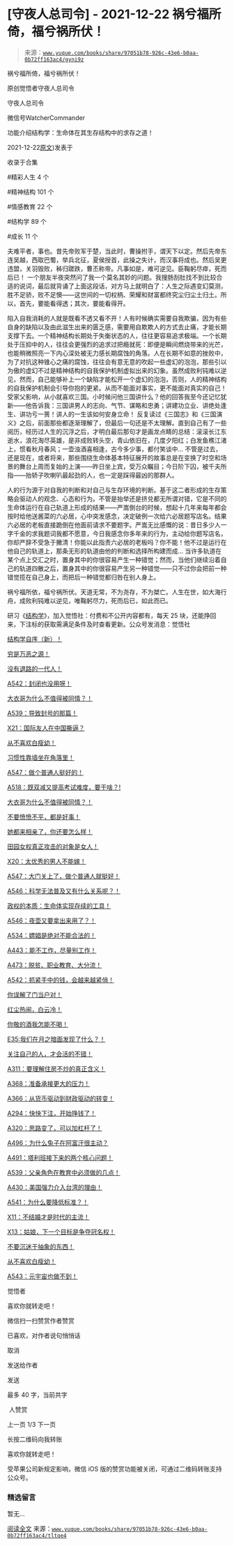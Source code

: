# [守夜人总司令] - 2021-12-22 祸兮福所倚，福兮祸所伏！

> 来源：[`www.yuque.com/books/share/97051b78-926c-43e6-b0aa-0b72ff163ac4/gyni9z`](https://www.yuque.com/books/share/97051b78-926c-43e6-b0aa-0b72ff163ac4/gyni9z)



祸兮福所倚，福兮祸所伏！ 

原创觉悟者守夜人总司令 

守夜人总司令 

微信号WatcherCommander 

功能介绍结构学：生命体在其生存结构中的求存之道！ 

2021-12-22[原文](https://mp.weixin.qq.com/s?__biz=MzAxNDk1NjI2Mw==&mid=2247487672&idx=1&sn=f34f8948e03154f5136b69141e4b6027&chksm=9b8a3330acfdba2631e99b876b6dc96630767ed74ff78f1627186140e0161913c1201cabe1b9#rd))发表于 

收录于合集 

#精彩人生 4 个 

#精神结构 101 个 

#情感教育 22 个 

#结构学 89 个 

#成长 11 个 

夫难平者，事也。昔先帝败军于楚，当此时，曹操拊手，谓天下以定。然后先帝东连吴越，西取巴蜀，举兵北征，夏侯授首，此操之失计，而汉事将成也。然后吴更违盟，关羽毁败，秭归蹉跌，曹丕称帝。凡事如是，难可逆见。臣鞠躬尽瘁，死而后已！ 一个朋友半夜突然问了我一个莫名其妙的问题。我搜肠刮肚找不到比较合适的说词，最后就背诵了上面这段话，对方马上就明白了：人生之际遇变幻莫测，胜不足骄，败不足懊——这世间的一切权柄、荣耀和财富都终究尘归尘土归土。所以，首先，要能看得透；其次，要能看得开。 

陷入自我消耗的人就是既看不透又看不开！人有时候确实需要自我欺骗，因为有些自身的缺陷以及由此滋生出来的匮乏感，需要用自欺欺人的方式去止痛，才能长期支撑下去。一个精神结构长期处于失衡状态的人，往往更容易追求极端。一个长期处于压抑中的人，往往会更强烈的追求过把瘾就死：即便是瞬间燃烧带来的光芒，也能稍微照亮一下内心深处被无力感长期腐蚀的角落。人在长期不如意的挫败中，为了对抗这种锥心之痛的腐蚀，往往会有意无意的吹起一些虚幻的泡泡，那些引以为傲的虚幻不过是精神结构的自我保护机制虚拟出来的幻象。虽然成败利钝难以逆见，然而，自己能够补上一个缺陷才能松开一个虚幻的泡泡，否则，人的精神结构的自我保护机制会引导你抱的更紧。从而不能面对事实，更不能面对真实的自己！ 受家父影响，从小就喜欢三国。小时候问他三国讲什么？他的回答我至今还记忆犹新——他告诉我：三国讲男人的志向、气节、谋略和忠勇；讲建功立业、讲绝处逢生、讲功亏一篑！讲人的一生该如何安身立命！ 反复读过《三国志》和《三国演义》之后，前面那些都逐渐理解了，但最后一句还是不太理解。直到自己有了一些阅历，经历过人生的沉浮之后，才明白最后那句才是画龙点睛的总结：滚滚长江东逝水，浪花淘尽英雄，是非成败转头空，青山依旧在，几度夕阳红；白发鱼樵江渚上，惯看秋月春风；一壶浊酒喜相逢，古今多少事，都付笑谈中… 不管是过去，还是现在，或者将来，那些围绕生命体基本特征展开的故事总是在变换了时空和场景的舞台上周而复始的上演——昨日坐上宾，受万众瞩目；今日阶下囚，被千夫所指——抬轿子吹喇叭最起劲的人，也一定是踩得最凶的那群人。 

人的行为源于对自我的判断和对自己与生存环境的判断。基于这二者形成的生存策略会驱动人的观念、心态和行为。不管是抬举还是挤兑都无所谓对错，它是不同的生命体运行在自己轨道上形成的结果——严嵩倒台的时候，想起十几年来每年都会按时给他送酱菜的六必居，心中突发感念，决定破例一次给六必居题写店名。结果六必居的老板直接跪倒在他面前请求不要题字。严嵩无比感慨的说：昔日多少人一字千金的求我题词我都不愿意，今日我感念你多年来的行为，主动给你题写店名，你却严辞不受急于撇清！你能以此指责六必居的老板吗？你不能！他不过是运行在他自己的轨道上，那条无形的轨道由他的判断和选择所构建而成… 当许多轨道在某个点上交汇之时，置身其中的你很容易产生一种错觉；然而，当他们继续沿着自己的轨道四散之后，置身其中的你很容易产生另一种错觉——只不过你会把前一种错觉揽在自己身上，而把后一种错觉都归咎在别人身上。 

祸兮福所依，福兮祸所伏。天道无常，不为尧存，不为桀亡。人生在世，如大海行舟，成败利钝难以逆见，唯鞠躬尽力，死而后已，如此而已。 

研习《[结构学](https://mp.weixin.qq.com/mp/appmsgalbum?action=getalbum&album_id=1318317199878225920&__biz=MzAxNDk1NjI2Mw==#wechat_redirect)》，加入觉悟社：付费和不公开内容都有，每天 25 块，还能挣回来，下注标的获取需满足条件及时查看更新。公众号发消息：觉悟社  



[结构学自序（新）！](http://mp.weixin.qq.com/s?__biz=MzIzMDYwOTM0Mg==&mid=2247485283&idx=1&sn=aa2b8554b8e5040f8f959636feaa06a3&chksm=e8b19fb2dfc616a430aa381b8da0815311244e694a69809cd92d0602ac34cfe5f1f419b3745e&scene=21#wechat_redirect) 

[穷是万恶之源！](http://mp.weixin.qq.com/s?__biz=MzAxNDk1NjI2Mw==&mid=2247483823&idx=1&sn=e54ebe9891b302dc0bf1815c76ccf8b7&chksm=9b8a2227acfdab31a05e273addd9159d4b8263d58d3c58bf214841c8189157519719c3427306&scene=21#wechat_redirect) 

[没有退路的一代人！](http://mp.weixin.qq.com/s?__biz=MzAxNDk1NjI2Mw==&mid=2247486533&idx=1&sn=a0d5cce0656aad467148e0642eb85a00&chksm=9b8a2fcdacfda6db79857186e953a089baf1fb678b2b071cf101c5a26e7fb9768474c94243ca&scene=21#wechat_redirect) 

[A542：封闭也没用呀！](http://mp.weixin.qq.com/s?__biz=MzAxNDk1NjI2Mw==&mid=2247487620&idx=1&sn=8e1353152e650b72e735ceb1b2f2dd1d&chksm=9b8a330cacfdba1a31a1d6271bd8cf08701ca1a18406d2605bc48404fe9ca2f4fa78d5501bc7&scene=21#wechat_redirect) 

[大衣哥为什么不值得被同情？！](http://mp.weixin.qq.com/s?__biz=MzIzMDYwOTM0Mg==&mid=2247486778&idx=1&sn=dadc2e8dcf837ccdd6f1f4da8c67eae4&chksm=e8b195ebdfc61cfdc1ff3bbdfed028f36c5a217890384aaa890618664158799a8d6c30132cb8&scene=21#wechat_redirect) 

[A539：导致封号的那篇！](http://mp.weixin.qq.com/s?__biz=MzIzMDYwOTM0Mg==&mid=2247486752&idx=1&sn=3a967e3288db5b7d924e36914086e534&chksm=e8b195f1dfc61ce7c971386eb678d7da286167d0f52fdd51989049844b0a550cc58e00552d2e&scene=21#wechat_redirect) 

[X21：国际友人在中国撕逼？](http://mp.weixin.qq.com/s?__biz=MzAxNDk1NjI2Mw==&mid=2247487666&idx=1&sn=433b7a0997c277c09f3605796de5551e&chksm=9b8a333aacfdba2c584b5a5d0dacbd731be4e8789e0f949f8b2ea15507f108b465eb9e3ceafb&scene=21#wechat_redirect) 

[从不喜欢白瘦幼！](http://mp.weixin.qq.com/s?__biz=MzAxNDk1NjI2Mw==&mid=2247487612&idx=1&sn=0e185f9ece207fb397565812fd6bcd9e&chksm=9b8a33f4acfdbae2477b51f9ce494aaf36bb779f8911e41cdde6f96c71a3b2d708feaa1d4d18&scene=21#wechat_redirect) 

[习惯性靠墙坐在角落里！](http://mp.weixin.qq.com/s?__biz=MzAxNDk1NjI2Mw==&mid=2247487609&idx=1&sn=08068cfce108617e4a41d0c813ce131d&chksm=9b8a33f1acfdbae7a578b59c045f6336afe6ed1f2fcd7a0b38c0279078002f04767e391f4f18&scene=21#wechat_redirect) 

[A547：做个普通人挺好的！](http://mp.weixin.qq.com/s?__biz=MzAxNDk1NjI2Mw==&mid=2247487656&idx=1&sn=829631501f55233a5505d61fe990c731&chksm=9b8a3320acfdba360477b5f1e528c337ed849efb0a22e1579aa994b4b97916b09033124f68c1&scene=21#wechat_redirect) 

[A518：既双减又提高考试难度，要干啥？!](http://mp.weixin.qq.com/s?__biz=MzIzMDYwOTM0Mg==&mid=2247486528&idx=1&sn=837ef39e3c0b47ac84d5096690555ae7&chksm=e8b19491dfc61d87292daf575c1e7c95b3f0543f313b65c7ad4ab369603833704304ec7451d7&scene=21#wechat_redirect) 

[大衣哥为什么不值得被同情？！](http://mp.weixin.qq.com/s?__biz=MzAxNDk1NjI2Mw==&mid=2247487598&idx=1&sn=96df866800e5e546b2e945af60227ed4&chksm=9b8a33e6acfdbaf061f8713492ddd97b05e91e9bd566c4aa7d5e4f58b4395346513ec9f12eec&scene=21#wechat_redirect) 

[不要愤愤不平，都是好事！](http://mp.weixin.qq.com/s?__biz=MzAxNDk1NjI2Mw==&mid=2247487130&idx=1&sn=b21138d85455f5692aaf039038c78342&chksm=9b8a2d12acfda404a2b67fe4d446ee0f2805ad64a8b8004902934600fd731191e140df6ac19a&scene=21#wechat_redirect) 

[她都来相亲了，你还要怎么样！](http://mp.weixin.qq.com/s?__biz=MzAxNDk1NjI2Mw==&mid=2247486952&idx=1&sn=698aec6916d2eca5e758c25c4c634346&chksm=9b8a2e60acfda776b80a4f2f0d5c2fe4921fc821cdf029fa9d2fdc52fd708fc5a0b980d5d3d0&scene=21#wechat_redirect) 

[田园女权真正攻击的对象是女人！](http://mp.weixin.qq.com/s?__biz=MzIzMDYwOTM0Mg==&mid=2247486412&idx=1&sn=5dd3e8b2a759838d739e6d61ebab2eab&chksm=e8b1931ddfc61a0bf6f81cd2a9a9232ea8ce86528a8eea66c6635180e8678b819ebb38b4cb86&scene=21#wechat_redirect) 

[X20：太优秀的男人不能嫁！](http://mp.weixin.qq.com/s?__biz=MzAxNDk1NjI2Mw==&mid=2247487659&idx=1&sn=48282765daf6ff8ec66e20f495c01bef&chksm=9b8a3323acfdba35ac55127644737fe2fde75b00bd5b7cae10b844c4b32dfafb36d7ea4c38f4&scene=21#wechat_redirect) 

[A547：大门关上了，做个普通人就挺好！](http://mp.weixin.qq.com/s?__biz=MzAxNDk1NjI2Mw==&mid=2247487656&idx=1&sn=829631501f55233a5505d61fe990c731&chksm=9b8a3320acfdba360477b5f1e528c337ed849efb0a22e1579aa994b4b97916b09033124f68c1&scene=21#wechat_redirect) 

[A546：科学无法普及又有什么关系呢？！](http://mp.weixin.qq.com/s?__biz=MzAxNDk1NjI2Mw==&mid=2247487652&idx=1&sn=6f0542b4b8d08dc05ccc9bc4c99a0f29&chksm=9b8a332cacfdba3af82ebacc2984582b118b8bb4eccb9a0fa252e8cacd5ec29759cd0739259a&scene=21#wechat_redirect) 

[政权的本质：生命体实现存续的工具！](http://mp.weixin.qq.com/s?__biz=MzAxNDk1NjI2Mw==&mid=2247487554&idx=1&sn=df20affabcac7b2df7d871c27735ed1e&chksm=9b8a33caacfdbadc411427ed1ab7cdbde4c133aae2bc35242a5c913540dd3bf497640e526194&scene=21#wechat_redirect) 

[A546：夜壶又要拿出来用了？！](http://mp.weixin.qq.com/s?__biz=MzAxNDk1NjI2Mw==&mid=2247487487&idx=1&sn=1899dc61b52e00ef53fee2fece6fa9e6&chksm=9b8a2c77acfda561dd78f8a9d41ca8f6b604b1410e246bd38451bc63aab7e1b0840d3e7c9e9b&scene=21#wechat_redirect) 

[A534：嫖娼是绝对不能合法的！](http://mp.weixin.qq.com/s?__biz=MzAxNDk1NjI2Mw==&mid=2247487431&idx=1&sn=78d93492fa71d19501c95eb11e0ea99f&chksm=9b8a2c4facfda559eeb7bffa822a9715b1945a9e9c4f8beaf9d00b8acb0e2cc0b05a63feafaf&scene=21#wechat_redirect) 

[A443：能不工作，尽量别工作！](http://mp.weixin.qq.com/s?__biz=MzAxNDk1NjI2Mw==&mid=2247486794&idx=1&sn=8621689fcbb0f44c38ab2e8065c54a3d&chksm=9b8a2ec2acfda7d4c55afac9ee027871f7a81338e2da399b1908202c54cc8496ca077748f5a7&scene=21#wechat_redirect) 

[A473：脱贫、职业教育、大分流！](http://mp.weixin.qq.com/s?__biz=MzIzMDYwOTM0Mg==&mid=2247486053&idx=1&sn=813ce406173ba4c47dd4500ec026a6da&chksm=e8b192b4dfc61ba243267b483d16f60aaeed76ece21adde38b4de1597140df83fceea028a6f5&scene=21#wechat_redirect) 

[A542：抓紧手中的钱，会越来越紧俏！](http://mp.weixin.qq.com/s?__biz=MzIzMDYwOTM0Mg==&mid=2247486640&idx=1&sn=a96afa7d2b698e33240735ea8d7671f7&chksm=e8b19461dfc61d77a4afce11ecc7558b8d7ff5d495a78bcb609e3eed5c70bcbed5f3d6a66023&scene=21#wechat_redirect) 

[你误解了门当户对！](http://mp.weixin.qq.com/s?__biz=MzAxNDk1NjI2Mw==&mid=2247486972&idx=1&sn=374297ef4332b1dc1c96c6e2f10e3212&chksm=9b8a2e74acfda762739dd58bec2cabe8b8d44717705d356953b94089dacb9225f702d4f76b31&scene=21#wechat_redirect) 

[红尘热闹，白云冷！](http://mp.weixin.qq.com/s?__biz=MzAxNDk1NjI2Mw==&mid=2247486913&idx=1&sn=6b387c24eb6d5e30ed150e13eded77a1&chksm=9b8a2e49acfda75fdfcfe0a7770792cdd85568a9ecb1bd9b67508b29df853aaba08bf27356d5&scene=21#wechat_redirect) 

[你敬的酒我怎能不喝！](http://mp.weixin.qq.com/s?__biz=MzIzMDYwOTM0Mg==&mid=2247486456&idx=1&sn=7d6377d84f511b80179c5e7648494d6e&chksm=e8b19329dfc61a3f9b91b5b43dbd1a6eea293a02cd80b96aeb6dd1930f7f2c93fd33c0e3b2f3&scene=21#wechat_redirect) 

[E35:我们在月之暗面发现了什么？！](http://mp.weixin.qq.com/s?__biz=MzIzMDYwOTM0Mg==&mid=2247486632&idx=1&sn=170aeff87eb36dce354c8b2437f4b27f&chksm=e8b19479dfc61d6f08e6492954a528f20387fe2fa925747cf2b504d2bc69084f24495e972e41&scene=21#wechat_redirect) 

[关注自己的人，才会活的不错！](http://mp.weixin.qq.com/s?__biz=MzIzMDYwOTM0Mg==&mid=2247485305&idx=1&sn=c719ea57e5c3320c2e2629dd9a7b44e9&chksm=e8b19fa8dfc616be5fa3f8141ea0aa63d5e1335657ed97e62c1086c41eba29effe58e0c8e9dc&scene=21#wechat_redirect) 

[A311：要理解住房不炒的真正含义！](http://mp.weixin.qq.com/s?__biz=MzIzMDYwOTM0Mg==&mid=2247484959&idx=1&sn=090583ec50bfd9febec1de463c2672f6&chksm=e8b19ecedfc617d8629080f6745c8de013cfe875de26eef6767b2d5c10782650223ed15f807b&scene=21#wechat_redirect) 

[A368：准备承接更大的压力！](http://mp.weixin.qq.com/s?__biz=MzIzMDYwOTM0Mg==&mid=2247485369&idx=1&sn=2667c5f16cee9442898e6e5841394ceb&chksm=e8b19f68dfc6167e4e104d37c61b859327f4b8ce37941da84bd412d3e27bb4a51c7dee8e1a7a&scene=21#wechat_redirect) 

[A366：从货币驱动到财政驱动的转变！](http://mp.weixin.qq.com/s?__biz=MzIzMDYwOTM0Mg==&mid=2247485347&idx=1&sn=a916df57ddc7230366719fbecc6c1704&chksm=e8b19f72dfc61664fd99844bfe3ffffb5d6f088807c84d99f11ddbc7410b2eed67bc4c615d53&scene=21#wechat_redirect) 

[A294：快快下注，开始挣钱了！](http://mp.weixin.qq.com/s?__biz=MzIzMDYwOTM0Mg==&mid=2247484849&idx=1&sn=5485cd1d6c511e883e25b0c7dd9e2e3e&chksm=e8b19d60dfc614764ffc8405dccf5b8120b31988f3c1cee74e384c06f0e39c3c81bef8263c3d&scene=21#wechat_redirect) 

[A320：思路变了，可以加杠杆了！](http://mp.weixin.qq.com/s?__biz=MzIzMDYwOTM0Mg==&mid=2247485041&idx=1&sn=add2174fa42806f885a456a072ee4fee&chksm=e8b19ea0dfc617b6734e013f780112fdd88f28ad5312ce423fea1d75da4c3757660dab175208&scene=21#wechat_redirect) 

[A496：为什么兔子在阿富汗很主动？](http://mp.weixin.qq.com/s?__biz=MzIzMDYwOTM0Mg==&mid=2247486278&idx=1&sn=40d09857088bebd3c70bec1c7a500f06&chksm=e8b19397dfc61a810125242c8e395330f934390eb50bd54053ecd3f31ddc91de4e429c0f693a&scene=21#wechat_redirect) 

[A491：塔利班接下来的两个核心问题！](http://mp.weixin.qq.com/s?__biz=MzIzMDYwOTM0Mg==&mid=2247486219&idx=1&sn=8f77517f0244ba31f7eb28e2676e17cd&chksm=e8b193dadfc61acc6d9e6029653aac696f132efc24d3b28f983ba8e4ada269ac887e6165d837&scene=21#wechat_redirect) 

[A539：父亲角色在教育中必须做的几点！](http://mp.weixin.qq.com/s?__biz=MzAxNDk1NjI2Mw==&mid=2247487582&idx=1&sn=f4bac1092e8f45f6a86e662d8a68d556&chksm=9b8a33d6acfdbac0b4e01232406db5e9a315180b66b1bc830f17231f167d515d33408ff727b6&scene=21#wechat_redirect) 

[A430：美国强力介入台湾的理由！](http://mp.weixin.qq.com/s?__biz=MzIzMDYwOTM0Mg==&mid=2247486587&idx=1&sn=e14d4403bb13c441596f09add1b5f27c&chksm=e8b194aadfc61dbcab0c1d70249910161f8c77b0163ac8278dfe5c2f817d2bb2a3ac3e7ddf89&scene=21#wechat_redirect) 

[A541：为什么要降低标准？！](http://mp.weixin.qq.com/s?__biz=MzAxNDk1NjI2Mw==&mid=2247487621&idx=1&sn=f429046c9b1760d8d45ee7c759a3d5da&chksm=9b8a330dacfdba1bf16d516acacfddf4492f721d14504ed52e1049013a54819e6ee778c93097&scene=21#wechat_redirect) 

[X11：不结婚才是时代的主流！](http://mp.weixin.qq.com/s?__biz=MzAxNDk1NjI2Mw==&mid=2247487535&idx=1&sn=5d229e0d87a0acb3db07c098f4aa606c&chksm=9b8a33a7acfdbab1bb37e4efe94ec13d8d8bbe94cd25a6689f5f316dc75bdbb1469463ce2446&scene=21#wechat_redirect) 

[X13：姑娘，下一个目标是争夺冠名权！](http://mp.weixin.qq.com/s?__biz=MzAxNDk1NjI2Mw==&mid=2247487532&idx=1&sn=543e4e8c2063c62c48def85204f0a6ef&chksm=9b8a33a4acfdbab2535686b2a135a56c146816d8d692e946d51f4422e5caf2aca3e2260b40f9&scene=21#wechat_redirect) 

[不要沉迷于抽象的东西！](http://mp.weixin.qq.com/s?__biz=MzAxNDk1NjI2Mw==&mid=2247487527&idx=1&sn=e24c2dd98e5f9883c8dce2a1e7bb80df&chksm=9b8a33afacfdbab921e90b3eafc3618176a35da53c53bb51f2ef2f9a98e87d05949a4b0ad69b&scene=21#wechat_redirect) 

[从不喜欢白瘦幼！](http://mp.weixin.qq.com/s?__biz=MzAxNDk1NjI2Mw==&mid=2247487612&idx=1&sn=0e185f9ece207fb397565812fd6bcd9e&chksm=9b8a33f4acfdbae2477b51f9ce494aaf36bb779f8911e41cdde6f96c71a3b2d708feaa1d4d18&scene=21#wechat_redirect) 

[A543：元宇宙也做不到！](http://mp.weixin.qq.com/s?__biz=MzAxNDk1NjI2Mw==&mid=2247487476&idx=1&sn=2e2f159d365f00117f8fd47d3ca062f9&chksm=9b8a2c7cacfda56a80b9243d42bc5faabe4622c27fb4f3edad16ca5de7242a9c1345056ee461&scene=21#wechat_redirect) 

觉悟者 

喜欢你就转走吧！ 

微信扫一扫赞赏作者赞赏 

已喜欢，对作者说句悄悄话 

取消 

发送给作者 

发送 

最多 40 字，当前共字 

 人赞赏 

上一页 1/3 下一页 

长按二维码向我转账 

喜欢你就转走吧！ 

受苹果公司新规定影响，微信 iOS 版的赞赏功能被关闭，可通过二维码转账支持公众号。 

### 精选留言 

暂无... 

[阅读全文](https://mp.weixin.qq.com/s/nIdk03JhgbTU-TDXQQQ39A#rd) 来源：[`www.yuque.com/books/share/97051b78-926c-43e6-b0aa-0b72ff163ac4/tltqe4`](https://www.yuque.com/books/share/97051b78-926c-43e6-b0aa-0b72ff163ac4/tltqe4)
